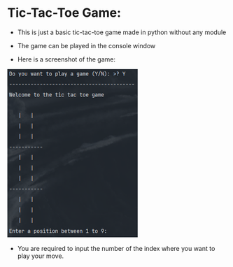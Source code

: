 # Tic-Tac-Toe Game:
- This is just a basic tic-tac-toe game made in python without any module
- The game can be played in the console window

- Here is a screenshot of the game:

![img.png](img.png)

- You are required to input the number of the index where you want to play your move.